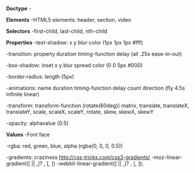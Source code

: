 **Doctype**
-<!DOCTYPE html>


**Elements**
-HTML5 elements: header, section, video


**Selectors**
-first-child, last-child, nth-child


**Properties**
-text-shadow: x y blur color (1px 1px 1px #fff)

-transition: property duration timing-function delay (all .25s ease-in-out)

-box-shadow: inset x y blur spread color (0 0 5px #000)

-border-radius: length (5px)

-animations: name duration timing-function delay count direction (fly 4.5s infinite linear)

-transform: transform-function (rotate(60deg))
  matrix, translate, translateX, translateY, scale, scaleX, scaleY, rotate, skew, skewX, skewY

-opacity: alphavalue (0.5)


**Values**
-Font face

-rgba: red, green, blue, alpha (rgba(0, 0, 0, 0.5))

-gradients: craziness
http://css-tricks.com/css3-gradients/
-moz-linear-gradient([<point> || <angle>,]? <stop>, <stop> [, <stop>])
-webkit-linear-gradient([<point> || <angle>,]? <stop>, <stop> [, <stop>]);
